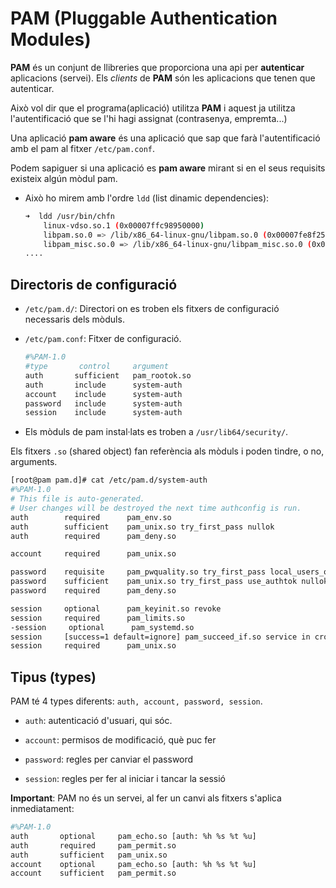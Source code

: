 # PAM (Pluggable Authentication Modules)

**PAM** és un conjunt de llibreries que proporciona una api per **autenticar** aplicacions (servei). Els *clients* de **PAM** són les aplicacions que tenen que autenticar.

Això vol dir que el programa(aplicació) utilitza **PAM** i aquest ja utilitza l'autentificació que se l'hi hagi assignat (contrasenya, empremta...)

Una aplicació **pam aware** és una aplicació que sap que farà l'autentificació amb el pam al fitxer `/etc/pam.conf`.

Podem sapiguer si una aplicació es **pam aware** mirant si en el seus requisits existeix algún mòdul pam.

* Això ho mirem amb l'ordre `ldd` (list dinamic dependencies):
  
  ```bash
  ➜  ldd /usr/bin/chfn     
      linux-vdso.so.1 (0x00007ffc98950000)
      libpam.so.0 => /lib/x86_64-linux-gnu/libpam.so.0 (0x00007fe8f2566000)
      libpam_misc.so.0 => /lib/x86_64-linux-gnu/libpam_misc.so.0 (0x00007fe8f2561000)
  ....
  ```

## Directoris de configuració

* `/etc/pam.d/`: Directori on es troben els fitxers de configuració necessaris dels mòduls.

* `/etc/pam.conf`: Fitxer de configuració.
  
  ```bash
  #%PAM-1.0
  #type       control     argument
  auth       sufficient   pam_rootok.so
  auth       include      system-auth
  account    include      system-auth
  password   include      system-auth
  session    include      system-auth
  ```

* Els mòduls de pam instal·lats es troben a `/usr/lib64/security/`.

Els fitxers `.so` (shared object) fan referència als mòduls i poden tindre, o no, arguments.

```bash
[root@pam pam.d]# cat /etc/pam.d/system-auth 
#%PAM-1.0
# This file is auto-generated.
# User changes will be destroyed the next time authconfig is run.
auth        required      pam_env.so
auth        sufficient    pam_unix.so try_first_pass nullok
auth        required      pam_deny.so

account     required      pam_unix.so

password    requisite     pam_pwquality.so try_first_pass local_users_only retry=3 authtok_type=
password    sufficient    pam_unix.so try_first_pass use_authtok nullok sha512 shadow
password    required      pam_deny.so

session     optional      pam_keyinit.so revoke
session     required      pam_limits.so
-session     optional      pam_systemd.so
session     [success=1 default=ignore] pam_succeed_if.so service in crond quiet use_uid
session     required      pam_unix.so
```

## Tipus (types)

PAM té 4 types diferents: `auth, account, password, session`.

* `auth`: autenticació d'usuari, qui sóc.

* `account`: permisos de modificació, què puc fer

* `password`: regles per canviar el password

* `session`: regles per fer al iniciar i tancar la sessió

**Important**: PAM no és un servei, al fer un canvi als fitxers s'aplica inmediatament:

```bash
#%PAM-1.0
auth       optional     pam_echo.so [auth: %h %s %t %u]
auth       required     pam_permit.so
auth       sufficient   pam_unix.so
account    optional     pam_echo.so [auth: %h %s %t %u]
account    sufficient   pam_permit.so

```
